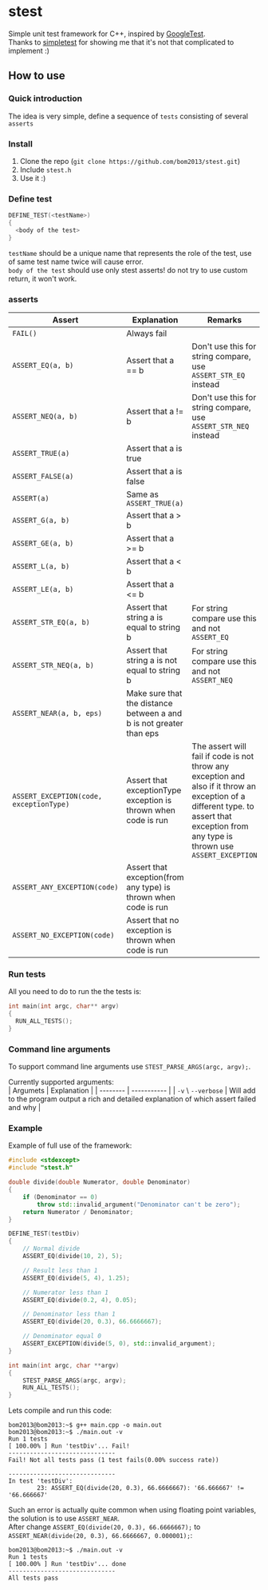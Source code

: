 # stest
Simple unit test framework for C++, inspired by [GoogleTest](https://github.com/google/googletest).  
Thanks to [simpletest](https://github.com/kudaba/simpletest) for showing me that it's not that complicated to implement :)
## How to use
### Quick introduction
The idea is very simple, define a sequence of `tests` consisting of several `asserts`
### Install
1. Clone the repo (`git clone https://github.com/bom2013/stest.git`)
2. Include `stest.h`
3. Use it :)
### Define test
```c++
DEFINE_TEST(<testName>)
{
  <body of the test>
}
```
`testName` should be a unique name that represents the role of the test, use of same test name twice will cause error.  
`body of the test` should use only stest asserts! do not try to use custom return, it won't work.
### asserts
| Assert | Explanation | Remarks |
| --- | --- | --- |
| `FAIL()` | Always fail |
| `ASSERT_EQ(a, b)` | Assert that a == b | Don't use this for string compare, use `ASSERT_STR_EQ` instead |
| `ASSERT_NEQ(a, b)` | Assert that a != b | Don't use this for string compare, use `ASSERT_STR_NEQ` instead |
| `ASSERT_TRUE(a)` | Assert that a is true |
| `ASSERT_FALSE(a)` | Assert that a is false |
| `ASSERT(a)` | Same as `ASSERT_TRUE(a)` |
| `ASSERT_G(a, b)` | Assert that a > b |
| `ASSERT_GE(a, b)` | Assert that a >= b |
| `ASSERT_L(a, b)` | Assert that a < b |
| `ASSERT_LE(a, b)` | Assert that a <= b |
| `ASSERT_STR_EQ(a, b)` | Assert that string a is equal to string b | For string compare use this and not `ASSERT_EQ` |
| `ASSERT_STR_NEQ(a, b)` | Assert that string a is not equal to string b | For string compare use this and not `ASSERT_NEQ` |
| `ASSERT_NEAR(a, b, eps)` | Make sure that the distance between a and b is not greater than eps |
| `ASSERT_EXCEPTION(code, exceptionType)` | Assert that exceptionType exception is thrown when code is run | The assert will fail if code is not throw any exception and also if it throw an exception of a different type. to assert that exception from any type is thrown use `ASSERT_EXCEPTION` |
| `ASSERT_ANY_EXCEPTION(code)` | Assert that exception(from any type) is thrown when code is run |
| `ASSERT_NO_EXCEPTION(code)` | Assert that no exception is thrown when code is run |
### Run tests
All you need to do to run the the tests is:
```c++
int main(int argc, char** argv)
{
  RUN_ALL_TESTS();
}
```
### Command line arguments
To support command line arguments use `STEST_PARSE_ARGS(argc, argv);`.  

Currently supported arguments:  
| Argumets | Explanation |
| -------- | ----------- |
| `-v` \ `--verbose` | Will add to the program output a rich and detailed explanation of which assert failed and why |
### Example
Example of full use of the framework:
```c++
#include <stdexcept>
#include "stest.h"

double divide(double Numerator, double Denominator)
{
    if (Denominator == 0)
        throw std::invalid_argument("Denominator can't be zero");
    return Numerator / Denominator;
}

DEFINE_TEST(testDiv)
{
    // Normal divide
    ASSERT_EQ(divide(10, 2), 5);

    // Result less than 1
    ASSERT_EQ(divide(5, 4), 1.25);

    // Numerator less than 1
    ASSERT_EQ(divide(0.2, 4), 0.05);

    // Denominator less than 1
    ASSERT_EQ(divide(20, 0.3), 66.6666667);

    // Denominator equal 0
    ASSERT_EXCEPTION(divide(5, 0), std::invalid_argument);
}

int main(int argc, char **argv)
{
    STEST_PARSE_ARGS(argc, argv);
    RUN_ALL_TESTS();
}
```
Lets compile and run this code:
```shell
bom2013@bom2013:~$ g++ main.cpp -o main.out
bom2013@bom2013:~$ ./main.out -v
Run 1 tests
[ 100.00% ] Run 'testDiv'... Fail!
------------------------------
Fail! Not all tests pass (1 test fails(0.00% success rate))

------------------------------
In test 'testDiv':
        23: ASSERT_EQ(divide(20, 0.3), 66.6666667): '66.666667' != '66.666667'
```
Such an error is actually quite common when using floating point variables, the solution is to use `ASSERT_NEAR`.  
After change `ASSERT_EQ(divide(20, 0.3), 66.6666667);` to `ASSERT_NEAR(divide(20, 0.3), 66.6666667, 0.000001);`:
```shell
bom2013@bom2013:~$ ./main.out -v
Run 1 tests
[ 100.00% ] Run 'testDiv'... done
------------------------------
All tests pass
